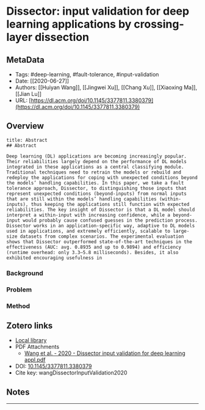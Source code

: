 # Dissector: input validation for deep learning applications by crossing-layer dissection

## MetaData

* Tags: #deep-learning, #fault-tolerance, #input-validation
* Date: [[2020-06-27]]
* Authors: [[Huiyan Wang]], [[Jingwei Xu]], [[Chang Xu]], [[Xiaoxing Ma]], [[Jian Lu]]
* URL: [https://dl.acm.org/doi/10.1145/3377811.3380379](https://dl.acm.org/doi/10.1145/3377811.3380379)

## Overview

```ad-quote
title: Abstract
## Abstract

Deep learning (DL) applications are becoming increasingly popular. Their reliabilities largely depend on the performance of DL models integrated in these applications as a central classifying module. Traditional techniques need to retrain the models or rebuild and redeploy the applications for coping with unexpected conditions beyond the models’ handling capabilities. In this paper, we take a fault tolerance approach, Dissector, to distinguishing those inputs that represent unexpected conditions (beyond-inputs) from normal inputs that are still within the models’ handling capabilities (within-inputs), thus keeping the applications still function with expected reliabilities. The key insight of Dissector is that a DL model should interpret a within-input with increasing confidence, while a beyond-input would probably cause confused guesses in the prediction process. Dissector works in an application-specific way, adaptive to DL models used in applications, and extremely efficiently, scalable to large-size datasets from complex scenarios. The experimental evaluation shows that Dissector outperformed state-of-the-art techniques in the effectiveness (AUC: avg. 0.8935 and up to 0.9894) and efficiency (runtime overhead: only 3.3–5.8 milliseconds). Besides, it also exhibited encouraging usefulness in

```

### Background

### Problem

### Method

## Zotero links

* [Local library](zotero://select/items/1_537C4M7K)
* PDF Attachments
	- [Wang et al. - 2020 - Dissector input validation for deep learning appl.pdf](zotero://open-pdf/library/items/EWPJBYEH)
* DOI: [10.1145/3377811.3380379](https://doi.org/10.1145/3377811.3380379)
* Cite key: wangDissectorInputValidation2020

## Notes











***

